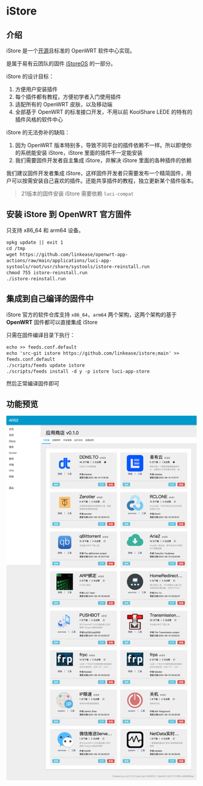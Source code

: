 # iStore

## 介绍

iStore 是一个[开源](https://github.com/linkease/istore)且标准的 OpenWRT 软件中心实现。

是属于易有云团队的固件 [iStoreOS](https://github.com/istoreos) 的一部分。

iStore 的设计目标：

1. 方便用户安装插件
2. 每个插件都有教程，方便初学者入门使用插件
3. 适配所有的 OpenWRT 皮肤，以及移动端
4. 全部基于 OpenWRT 的标准接口开发，不用以前 KoolShare LEDE 的特有的插件风格的软件中心

iStore 的无法弥补的缺陷：

1. 因为 OpenWRT 版本特别多，导致不同平台的插件依赖不一样。所以即使你的系统能安装 iStore，iStore 里面的插件不一定能安装
2. 我们需要固件开发者自主集成 iStore，并解决 iStore 里面的各种插件的依赖

我们建议固件开发者集成 iStore，这样固件开发者只需要发布一个精简固件，用户可以按需安装自己喜欢的插件。还能共享插件的教程，独立更新某个插件版本。

> 21版本的固件安装 iStore 需要依赖 `luci-compat`

## 安装 iStore 到 OpenWRT 官方固件
只支持 x86_64 和 arm64 设备。

```
opkg update || exit 1
cd /tmp
wget https://github.com/linkease/openwrt-app-actions/raw/main/applications/luci-app-systools/root/usr/share/systools/istore-reinstall.run
chmod 755 istore-reinstall.run
./istore-reinstall.run
```

## 集成到自己编译的固件中
iStore 官方的软件仓库支持 `x86_64`，`arm64` 两个架构，这两个架构的基于 **OpenWRT** 固件都可以直接集成 iStore

只需在固件编译目录下执行：
```shell
echo >> feeds.conf.default
echo 'src-git istore https://github.com/linkease/istore;main' >> feeds.conf.default
./scripts/feeds update istore
./scripts/feeds install -d y -p istore luci-app-store
```

然后正常编译固件即可

## 功能预览

![istore-preview.png](./preview/istore-preview.png)
